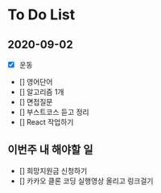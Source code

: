 # To Do List

## 2020-09-02

-   [x] 운동
-   [] 영어단어
-   [] 알고리즘 1개
-   [] 면접질문
-   [] 부스트코스 듣고 정리
-   [] React 작업하기

## 이번주 내 해야할 일

-   [] 희망지원금 신청하기
-   [] 카카오 클론 코딩 실행영상 올리고 링크걸기

